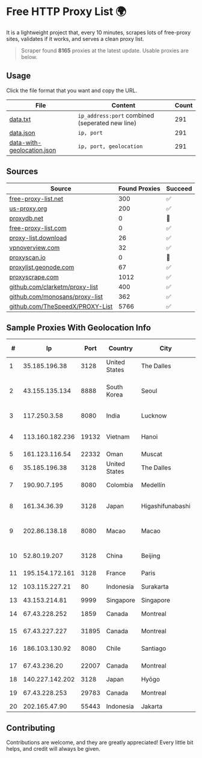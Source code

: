 
# Free HTTP Proxy List 🌍

It is a lightweight project that, every 10 minutes, scrapes lots of free-proxy sites, validates if it works, and serves a clean proxy list.


> Scraper found **8165** proxies at the latest update. Usable proxies are below.

## Usage

Click the file format that you want and copy the URL.


|File|Content|Count|
|----|-------|-----|
|[data.txt](https://raw.githubusercontent.com/themiralay/Proxy-List-World/master/data.txt)|`ip_address:port` combined (seperated new line)|291|
|[data.json](https://raw.githubusercontent.com/themiralay/Proxy-List-World/master/data.json)|`ip, port`|291|
|[data-with-geolocation.json](https://raw.githubusercontent.com/themiralay/Proxy-List-World/master/data-with-geolocation.json)|`ip, port, geolocation`|291|

## Sources

|Source|Found Proxies|Succeed|
|------|-------------|-------|
|[free-proxy-list.net](https://free-proxy-list.net)|300|✅|
|[us-proxy.org](https://www.us-proxy.org)|200|✅|
|[proxydb.net](http://proxydb.net)|0|🚫|
|[free-proxy-list.com](https://free-proxy-list.com/?page=&port=&type%5B%5D=http&type%5B%5D=https&up_time=0&search=Search)|0|✅|
|[proxy-list.download](https://www.proxy-list.download/HTTP)|26|✅|
|[vpnoverview.com](https://vpnoverview.com/privacy/anonymous-browsing/free-proxy-servers)|32|✅|
|[proxyscan.io](https://www.proxyscan.io)|0|🚫|
|[proxylist.geonode.com](https://proxylist.geonode.com/api/proxy-list?limit=300&page=1&sort_by=lastChecked&sort_type=desc&protocols=http,https)|67|✅|
|[proxyscrape.com](https://api.proxyscrape.com/v2/?request=displayproxies&protocol=http&timeout=10000&country=all&ssl=all&anonymity=all)|1012|✅|
|[github.com/clarketm/proxy-list](https://raw.githubusercontent.com/clarketm/proxy-list/master/proxy-list-raw.txt)|400|✅|
|[github.com/monosans/proxy-list](https://raw.githubusercontent.com/monosans/proxy-list/main/proxies/http.txt)|362|✅|
|[github.com/TheSpeedX/PROXY-List](https://raw.githubusercontent.com/TheSpeedX/PROXY-List/master/http.txt)|5766|✅|


## Sample Proxies With Geolocation Info

|#|Ip|Port|Country|City|Internet Service Provider|
|-|--|----|-------|----|-------------------------|
|1|35.185.196.38|3128|United States|The Dalles|Google LLC|
|2|43.155.135.134|8888|South Korea|Seoul|Shenzhen Tencent Computer Systems Company Limited|
|3|117.250.3.58|8080|India|Lucknow|Bharat Sanchar Nigam Ltd|
|4|113.160.182.236|19132|Vietnam|Hanoi|VietNam Post and Telecom Corporation|
|5|161.123.116.54|22332|Oman|Muscat|Wirels Connect|
|6|35.185.196.38|3128|United States|The Dalles|Google LLC|
|7|190.90.7.195|8080|Colombia|Medellín|Internexa S.a. E.S.P|
|8|161.34.36.39|3128|Japan|Higashifunabashi|NTT PC Communications, Inc.|
|9|202.86.138.18|8080|Macao|Macao|Companhia de Telecomunicacoes de Macau|
|10|52.80.19.207|3128|China|Beijing|Beijing Guanghuan Xinwang Digital|
|11|195.154.172.161|3128|France|Paris|Online S.A.S.|
|12|103.115.227.21|80|Indonesia|Surakarta|Pemerintah Kota Surakarta|
|13|43.153.214.81|9999|Singapore|Singapore|Aceville Pte.ltd|
|14|67.43.228.252|1859|Canada|Montreal|GloboTech Communications|
|15|67.43.227.227|31895|Canada|Montreal|GloboTech Communications|
|16|186.103.130.92|8080|Chile|Santiago|Telefonica Empresas|
|17|67.43.236.20|22007|Canada|Montreal|GloboTech Communications|
|18|140.227.142.202|3128|Japan|Hyōgo|InfoSphere|
|19|67.43.228.253|29783|Canada|Montreal|GloboTech Communications|
|20|202.165.47.90|55443|Indonesia|Jakarta|Circlecom|



## Contributing

Contributions are welcome, and they are greatly appreciated! Every
little bit helps, and credit will always be given.

